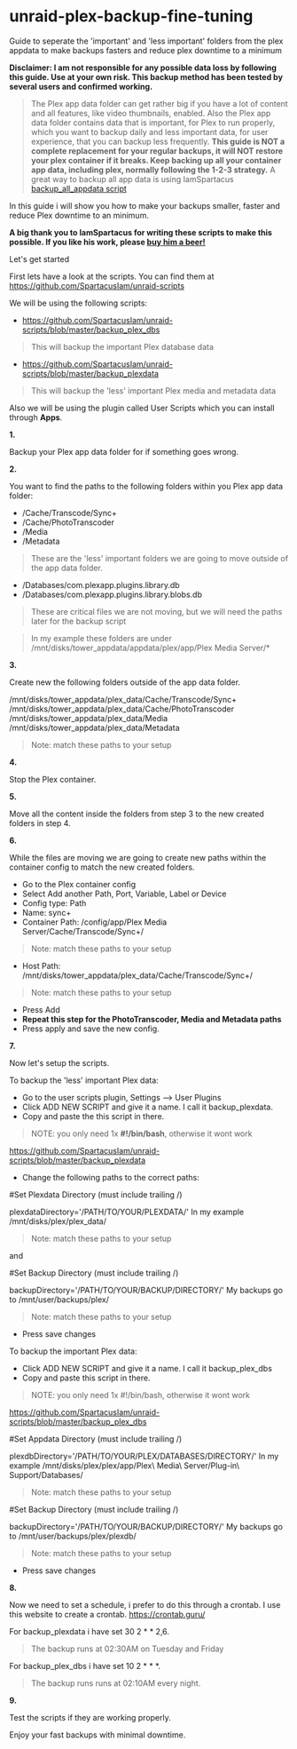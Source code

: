 # unraid-plex-backup-fine-tuning
Guide to seperate the 'important' and 'less important' folders from the plex appdata to make backups fasters and reduce plex downtime to a minimum


**Disclaimer: I am not responsible for any possible data loss by following this guide. Use at your own risk. 
This backup method has been tested by several users and confirmed working.**


> The Plex app data folder can get rather big if you have a lot of content and all features, like video thumbnails, enabled. 
Also the Plex app data folder contains data that is important, for Plex to run properly, which you want to backup daily and less important data, for user experience, that you can backup less frequently.
> **This guide is NOT a complete replacement for your regular backups, it will NOT restore your plex container if it breaks. Keep backing up all your container app data, including plex, normally following the 1-2-3 strategy.** 
> A great way to backup all app data is using IamSpartacus [backup_all_appdata script](https://github.com/SpartacusIam/unraid-scripts/blob/master/backup_all_appdata)

In this guide i will show you how to make your backups smaller, faster and reduce Plex downtime to an minimum.

**A big thank you to IamSpartacus for writing these scripts to make this possible. If you like his work, please [buy him a beer!](https://www.buymeacoffee.com/iamspartacus)**

Let's get started

First lets have a look at the scripts. You can find them at https://github.com/SpartacusIam/unraid-scripts

We will be using the following scripts:

- https://github.com/SpartacusIam/unraid-scripts/blob/master/backup_plex_dbs 

> This will backup the important Plex database data

- https://github.com/SpartacusIam/unraid-scripts/blob/master/backup_plexdata 

> This will backup the 'less' important Plex media and metadata data

Also we will be using the plugin called User Scripts which you can install through **Apps**. 

**1.** 

Backup your Plex app data folder for if something goes wrong.

**2.**

You want to find the paths to the following folders within you Plex app data folder:
- /Cache/Transcode/Sync+
- /Cache/PhotoTranscoder
- /Media
- /Metadata

> These are the 'less' important folders we are going to move outside of the
> app data folder.

- /Databases/com.plexapp.plugins.library.db
- /Databases/com.plexapp.plugins.library.blobs.db

> These are critical files we are not moving, but we will need the paths
> later for the backup script

> In my example these folders are under
> /mnt/disks/tower_appdata/appdata/plex/app/Plex Media Server/*

**3.**

Create new the following folders outside of the app data folder.

/mnt/disks/tower_appdata/plex_data/Cache/Transcode/Sync+
/mnt/disks/tower_appdata/plex_data/Cache/PhotoTranscoder
/mnt/disks/tower_appdata/plex_data/Media
/mnt/disks/tower_appdata/plex_data/Metadata

> Note: match these paths to your setup

**4.**

Stop the Plex container.

**5.**

Move all the content inside the folders from step 3 to the new created folders in step 4.

**6.**

While the files are moving we are going to create new paths within the container config to match the new created folders.

- Go to the Plex container config
- Select Add another Path, Port, Variable, Label or Device
- Config type: Path
- Name: sync+
- Container Path: /config/app/Plex Media Server/Cache/Transcode/Sync+/ 

> Note: match these paths to your setup

- Host Path: /mnt/disks/tower_appdata/plex_data/Cache/Transcode/Sync+/ 

> Note: match these paths to your setup

- Press Add
- **Repeat this step for the PhotoTranscoder, Media and Metadata paths**
- Press apply and save the new config.

**7.**

Now let's setup the scripts.

To backup the 'less' important Plex data:

- Go to the user scripts plugin, Settings --> User Plugins
- Click ADD NEW SCRIPT and give it a name. I call it backup_plexdata.
- Copy and paste the this script in there. 

> NOTE: you only need 1x **#!/bin/bash**, otherwise it wont work

https://github.com/SpartacusIam/unraid-scripts/blob/master/backup_plexdata

- Change the following paths to the correct paths:

 #Set Plexdata Directory (must include trailing /)
 
plexdataDirectory='/PATH/TO/YOUR/PLEXDATA/' 
In my example /mnt/disks/plex/plex_data/ 

> Note: match these paths to your setup

and 

 
#Set Backup Directory (must include trailing /) 

backupDirectory='/PATH/TO/YOUR/BACKUP/DIRECTORY/' 
My backups go to /mnt/user/backups/plex/

> Note: match these paths to your setup

- Press save changes

To backup the important Plex data:

- Click ADD NEW SCRIPT and give it a name. I call it backup_plex_dbs
- Copy and paste this script in there. 

> NOTE: you only need 1x #!/bin/bash, otherwise it wont work
 
https://github.com/SpartacusIam/unraid-scripts/blob/master/backup_plex_dbs

#Set Appdata Directory (must include trailing /)

plexdbDirectory='/PATH/TO/YOUR/PLEX/DATABASES/DIRECTORY/'
In my example /mnt/disks/plex/plex/app/Plex\ Media\ Server/Plug-in\ Support/Databases/

> Note: match these paths to your setup

#Set Backup Directory (must include trailing /)

backupDirectory='/PATH/TO/YOUR/BACKUP/DIRECTORY/'
My backups go to /mnt/user/backups/plex/plexdb/

> Note: match these paths to your setup

- Press save changes

**8.**

Now we need to set a schedule, i prefer to do this through a crontab. I use this website to create a crontab. https://crontab.guru/

For backup_plexdata i have set 30 2 * * 2,6. 

> The backup runs at 02:30AM on Tuesday and Friday

For backup_plex_dbs i have set 10 2 * * *. 

> The backup runs runs at 02:10AM every night.

**9.**

Test the scripts if they are working properly.

Enjoy your fast backups with minimal downtime. 
